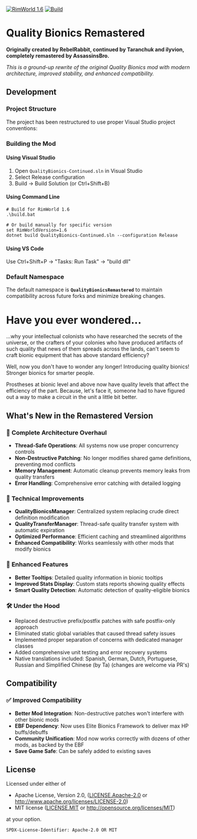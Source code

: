 [![RimWorld 1.6](https://img.shields.io/badge/RimWorld-1.6-brightgreen.svg)](http://rimworldgame.com/) [![Build](https://github.com/WimStienstra/Quality-Bionics-Continued/actions/workflows/build.yml/badge.svg)](https://github.com/WimStienstra/Quality-Bionics-Continued/actions/workflows/build.yml)

# Quality Bionics Remastered

**Originally created by RebelRabbit, continued by Taranchuk and ilyvion, completely remastered by AssassinsBro.**

*This is a ground-up rewrite of the original Quality Bionics mod with modern architecture, improved stability, and enhanced compatibility.*

## Development

### Project Structure

The project has been restructured to use proper Visual Studio project conventions:

### Building the Mod

#### Using Visual Studio
1. Open `QualityBionics-Continued.sln` in Visual Studio
2. Select Release configuration
3. Build → Build Solution (or Ctrl+Shift+B)

#### Using Command Line
```batch
# Build for RimWorld 1.6
.\build.bat

# Or build manually for specific version
set RimWorldVersion=1.6
dotnet build QualityBionics-Continued.sln --configuration Release
```

#### Using VS Code
Use Ctrl+Shift+P → "Tasks: Run Task" → "build dll"

### Default Namespace

The default namespace is **`QualityBionicsRemastered`** to maintain compatibility across future forks and minimize breaking changes.

# Have you ever wondered...
...why your intellectual colonists who have researched the secrets of the universe, or the crafters of your colonies who have produced artifacts of such quality that news of them spreads across the lands, can't seem to craft bionic equipment that has above standard efficiency?

Well, now you don't have to wonder any longer! Introducing quality bionics! Stronger bionics for smarter people.

Prostheses at bionic level and above now have quality levels that affect the efficiency of the part. Because, let's face it, someone had to have figured out a way to make a circuit in the unit a little bit better.

## What's New in the Remastered Version

### 🚀 **Complete Architecture Overhaul**
- **Thread-Safe Operations**: All systems now use proper concurrency controls
- **Non-Destructive Patching**: No longer modifies shared game definitions, preventing mod conflicts
- **Memory Management**: Automatic cleanup prevents memory leaks from quality transfers
- **Error Handling**: Comprehensive error catching with detailed logging

### 🔧 **Technical Improvements**
- **QualityBionicsManager**: Centralized system replacing crude direct definition modification
- **QualityTransferManager**: Thread-safe quality transfer system with automatic expiration
- **Optimized Performance**: Efficient caching and streamlined algorithms
- **Enhanced Compatibility**: Works seamlessly with other mods that modify bionics

### 🎯 **Enhanced Features**
- **Better Tooltips**: Detailed quality information in bionic tooltips
- **Improved Stats Display**: Custom stats reports showing quality effects
- **Smart Quality Detection**: Automatic detection of quality-eligible bionics

### 🛠️ **Under the Hood**
- Replaced destructive prefix/postfix patches with safe postfix-only approach
- Eliminated static global variables that caused thread safety issues
- Implemented proper separation of concerns with dedicated manager classes
- Added comprehensive unit testing and error recovery systems
- Native translations included: Spanish, German, Dutch, Portuguese, Russian and Simplified Chinese (by Ta) (changes are welcome via PR's)
  
## Compatibility

### ✅ **Improved Compatibility**
- **Better Mod Integration**: Non-destructive patches won't interfere with other bionic mods
- **EBF Dependency**: Now uses Elite Bionics Framework to deliver max HP buffs/debuffs
- **Community Unification**: Mod now works correctly with dozens of other mods, as backed by the EBF
- **Save Game Safe**: Can be safely added to existing saves

## License

Licensed under either of

- Apache License, Version 2.0, ([LICENSE.Apache-2.0](LICENSE.Apache-2.0) or http://www.apache.org/licenses/LICENSE-2.0)
- MIT license ([LICENSE.MIT](LICENSE.MIT) or http://opensource.org/licenses/MIT)

at your option.

`SPDX-License-Identifier: Apache-2.0 OR MIT`
